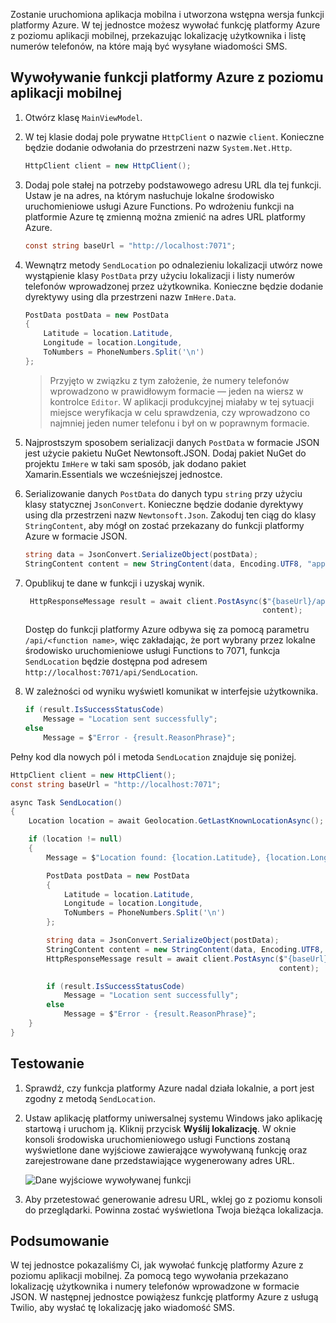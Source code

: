 Zostanie uruchomiona aplikacja mobilna i utworzona wstępna wersja funkcji platformy Azure. W tej jednostce możesz wywołać funkcję platformy Azure z poziomu aplikacji mobilnej, przekazując lokalizację użytkownika i listę numerów telefonów, na które mają być wysyłane wiadomości SMS.

## <a name="calling-the-azure-function-from-the-mobile-app"></a>Wywoływanie funkcji platformy Azure z poziomu aplikacji mobilnej

1. Otwórz klasę `MainViewModel`.

2. W tej klasie dodaj pole prywatne `HttpClient` o nazwie `client`. Konieczne będzie dodanie odwołania do przestrzeni nazw `System.Net.Http`.

    ```cs
    HttpClient client = new HttpClient();
    ```

3. Dodaj pole stałej na potrzeby podstawowego adresu URL dla tej funkcji. Ustaw je na adres, na którym nasłuchuje lokalne środowisko uruchomieniowe usługi Azure Functions. Po wdrożeniu funkcji na platformie Azure tę zmienną można zmienić na adres URL platformy Azure.

    ```cs
    const string baseUrl = "http://localhost:7071";
    ```

4. Wewnątrz metody `SendLocation` po odnalezieniu lokalizacji utwórz nowe wystąpienie klasy `PostData` przy użyciu lokalizacji i listy numerów telefonów wprowadzonej przez użytkownika. Konieczne będzie dodanie dyrektywy using dla przestrzeni nazw `ImHere.Data`.

    ```cs
    PostData postData = new PostData
    {
        Latitude = location.Latitude,
        Longitude = location.Longitude,
        ToNumbers = PhoneNumbers.Split('\n')
    };
    ```

    > Przyjęto w związku z tym założenie, że numery telefonów wprowadzono w prawidłowym formacie — jeden na wiersz w kontrolce `Editor`. W aplikacji produkcyjnej miałaby w tej sytuacji miejsce weryfikacja w celu sprawdzenia, czy wprowadzono co najmniej jeden numer telefonu i był on w poprawnym formacie.

5. Najprostszym sposobem serializacji danych `PostData` w formacie JSON jest użycie pakietu NuGet Newtonsoft.JSON. Dodaj pakiet NuGet do projektu `ImHere` w taki sam sposób, jak dodano pakiet Xamarin.Essentials we wcześniejszej jednostce.

6. Serializowanie danych `PostData` do danych typu `string` przy użyciu klasy statycznej `JsonConvert`. Konieczne będzie dodanie dyrektywy using dla przestrzeni nazw `Newtonsoft.Json`. Zakoduj ten ciąg do klasy `StringContent`, aby mógł on zostać przekazany do funkcji platformy Azure w formacie JSON.

    ```cs
    string data = JsonConvert.SerializeObject(postData);
    StringContent content = new StringContent(data, Encoding.UTF8, "application/json");
    ```

7. Opublikuj te dane w funkcji i uzyskaj wynik.

   ```cs
    HttpResponseMessage result = await client.PostAsync($"{baseUrl}/api/SendLocation",
                                                        content);
   ```

   Dostęp do funkcji platformy Azure odbywa się za pomocą parametru `/api/<function name>`, więc zakładając, że port wybrany przez lokalne środowisko uruchomieniowe usługi Functions to 7071, funkcja `SendLocation` będzie dostępna pod adresem `http://localhost:7071/api/SendLocation`.

8. W zależności od wyniku wyświetl komunikat w interfejsie użytkownika.

    ```cs
    if (result.IsSuccessStatusCode)
        Message = "Location sent successfully";
    else
        Message = $"Error - {result.ReasonPhrase}";
    ```

Pełny kod dla nowych pól i metoda `SendLocation` znajduje się poniżej.

```cs
HttpClient client = new HttpClient();
const string baseUrl = "http://localhost:7071";

async Task SendLocation()
{
    Location location = await Geolocation.GetLastKnownLocationAsync();

    if (location != null)
    {
        Message = $"Location found: {location.Latitude}, {location.Longitude}.";

        PostData postData = new PostData
        {
            Latitude = location.Latitude,
            Longitude = location.Longitude,
            ToNumbers = PhoneNumbers.Split('\n')
        };

        string data = JsonConvert.SerializeObject(postData);
        StringContent content = new StringContent(data, Encoding.UTF8, "application/json");
        HttpResponseMessage result = await client.PostAsync($"{baseUrl}/api/SendLocation",
                                                            content);

        if (result.IsSuccessStatusCode)
            Message = "Location sent successfully";
        else
            Message = $"Error - {result.ReasonPhrase}";
    }
}
```

## <a name="testing-it-out"></a>Testowanie

1. Sprawdź, czy funkcja platformy Azure nadal działa lokalnie, a port jest zgodny z metodą `SendLocation`.

2. Ustaw aplikację platformy uniwersalnej systemu Windows jako aplikację startową i uruchom ją. Kliknij przycisk **Wyślij lokalizację**. W oknie konsoli środowiska uruchomieniowego usługi Functions zostaną wyświetlone dane wyjściowe zawierające wywoływaną funkcję oraz zarejestrowane dane przedstawiające wygenerowany adres URL.

    ![Dane wyjściowe wywoływanej funkcji](../media-drafts/6-function-called.png)

3. Aby przetestować generowanie adresu URL, wklej go z poziomu konsoli do przeglądarki. Powinna zostać wyświetlona Twoja bieżąca lokalizacja.

## <a name="summary"></a>Podsumowanie

W tej jednostce pokazaliśmy Ci, jak wywołać funkcję platformy Azure z poziomu aplikacji mobilnej. Za pomocą tego wywołania przekazano lokalizację użytkownika i numery telefonów wprowadzone w formacie JSON. W następnej jednostce powiążesz funkcję platformy Azure z usługą Twilio, aby wysłać tę lokalizację jako wiadomość SMS.